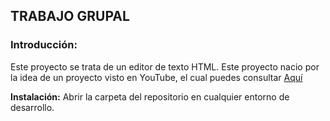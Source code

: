 ## TRABAJO GRUPAL
### Introducción:
Este proyecto se trata  de un editor de texto HTML.
Este proyecto nacio por la idea de un proyecto visto en YouTube,
el cual  puedes consultar [Aquí](http://https://www.youtube.com/shorts/At_XUyXEcmw "Aquí")

**Instalación:**
Abrir la carpeta del repositorio en cualquier entorno de desarrollo.
